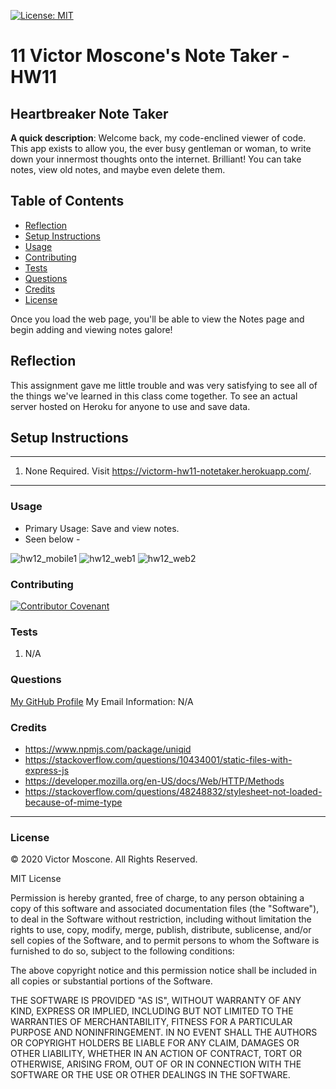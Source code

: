 
[![License: MIT](https://img.shields.io/badge/License-MIT-yellow.svg)](https://opensource.org/licenses/MIT)

# 11 Victor Moscone's Note Taker - HW11

## Heartbreaker Note Taker

**A quick description**: Welcome back, my code-enclined viewer of code. This app exists to allow you, the ever busy gentleman or woman, to write down your innermost thoughts onto the internet. Brilliant! You can take notes, view old notes, and maybe even delete them.

## Table of Contents

* [Reflection](#Reflection)
* [Setup Instructions](#Setup-Instructions)
* [Usage](#Usage)
* [Contributing](#Contributing)
* [Tests](#Tests)
* [Questions](#Questions)
* [Credits](#Credits)
* [License](#License)

Once you load the web page, you'll be able to view the Notes page and begin adding and viewing notes galore!

## Reflection

This assignment gave me little trouble and was very satisfying to see all of the things we've learned in this class come together. To see an actual server hosted on Heroku for anyone to use and save data.

## Setup Instructions

---

1. None Required. Visit https://victorm-hw11-notetaker.herokuapp.com/.

---

### **Usage**

* Primary Usage: Save and view notes.
* Seen below -

![hw12_mobile1](https://user-images.githubusercontent.com/70674522/102582656-e596f300-40b7-11eb-9a0a-7f8b50dbc504.PNG)
![hw12_web1](https://user-images.githubusercontent.com/70674522/102582657-e62f8980-40b7-11eb-8c89-142f78ad6691.PNG)
![hw12_web2](https://user-images.githubusercontent.com/70674522/102582658-e62f8980-40b7-11eb-8490-654bd0e2dfb5.PNG)


### **Contributing**

[![Contributor Covenant](https://img.shields.io/badge/Contributor%20Covenant-v2.0%20adopted-ff69b4.svg)](code_of_conduct.md)

### **Tests**

1. N/A

### **Questions**

[My GitHub Profile](https://github.com/VictorMoscone)
My Email Information: N/A

### **Credits** 

* https://www.npmjs.com/package/uniqid
* https://stackoverflow.com/questions/10434001/static-files-with-express-js
* https://developer.mozilla.org/en-US/docs/Web/HTTP/Methods
* https://stackoverflow.com/questions/48248832/stylesheet-not-loaded-because-of-mime-type

- - -
### **License**
© 2020 Victor Moscone. All Rights Reserved.


MIT License

Permission is hereby granted, free of charge, to any person obtaining a copy
of this software and associated documentation files (the "Software"), to deal
in the Software without restriction, including without limitation the rights
to use, copy, modify, merge, publish, distribute, sublicense, and/or sell
copies of the Software, and to permit persons to whom the Software is
furnished to do so, subject to the following conditions:

The above copyright notice and this permission notice shall be included in all
copies or substantial portions of the Software.

THE SOFTWARE IS PROVIDED "AS IS", WITHOUT WARRANTY OF ANY KIND, EXPRESS OR
IMPLIED, INCLUDING BUT NOT LIMITED TO THE WARRANTIES OF MERCHANTABILITY,
FITNESS FOR A PARTICULAR PURPOSE AND NONINFRINGEMENT. IN NO EVENT SHALL THE
AUTHORS OR COPYRIGHT HOLDERS BE LIABLE FOR ANY CLAIM, DAMAGES OR OTHER
LIABILITY, WHETHER IN AN ACTION OF CONTRACT, TORT OR OTHERWISE, ARISING FROM,
OUT OF OR IN CONNECTION WITH THE SOFTWARE OR THE USE OR OTHER DEALINGS IN THE
SOFTWARE.

